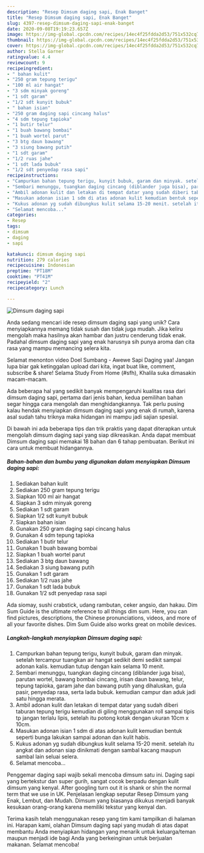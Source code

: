 ```yaml
---
description: "Resep Dimsum daging sapi, Enak Banget"
title: "Resep Dimsum daging sapi, Enak Banget"
slug: 4397-resep-dimsum-daging-sapi-enak-banget
date: 2020-09-08T19:19:23.657Z
image: https://img-global.cpcdn.com/recipes/14ec4f25fdda2d53/751x532cq70/dimsum-daging-sapi-foto-resep-utama.jpg
thumbnail: https://img-global.cpcdn.com/recipes/14ec4f25fdda2d53/751x532cq70/dimsum-daging-sapi-foto-resep-utama.jpg
cover: https://img-global.cpcdn.com/recipes/14ec4f25fdda2d53/751x532cq70/dimsum-daging-sapi-foto-resep-utama.jpg
author: Stella Garner
ratingvalue: 4.4
reviewcount: 9
recipeingredient:
- " bahan kulit"
- "250 gram tepung terigu"
- "100 ml air hangat"
- "3 sdm minyak goreng"
- "1 sdt garam"
- "1/2 sdt kunyit bubuk"
- " bahan isian"
- "250 gram daging sapi cincang halus"
- "4 sdm tepung tapioka"
- "1 butir telur"
- "1 buah bawang bombai"
- "1 buah wortel parut"
- "3 btg daun bawang"
- "3 siung bawang putih"
- "1 sdt garam"
- "1/2 ruas jahe"
- "1 sdt lada bubuk"
- "1/2 sdt penyedap rasa sapi"
recipeinstructions:
- "Campurkan bahan tepung terigu, kunyit bubuk, garam dan minyak. setelah tercampur tuangkan air hangat sedikit demi sedikit sampai adonan kalis. kemudian tutup dengan kain selama 10 menit."
- "Sembari menunggu, tuangkan daging cincang (diblander juga bisa), parutan wortel, bawang bombai cincang, irisan daun bawang, telur, tepung tapioka, garam jahe dan bawang putih yang dihaluskan, gula pasir, penyedap rasa, serta lada bubuk. kemudian campur dan aduk jadi satu hingga merata."
- "Ambil adonan kulit dan letakan di tempat datar yang sudah diberi taburan tepung terigu kemudian di giling menggunakan roll sampai tipis tp jangan terlalu lipis, setelah itu potong kotak dengan ukuran 10cm x 10cm."
- "Masukan adonan isian 1 sdm di atas adonan kulit kemudian bentuk seperti bunga lakukan sampai adonan dan kulit habis."
- "Kukus adonan yg sudah dibungkus kulit selama 15-20 menit. setelah itu angkat dan adonan siap dinikmati dengan sambal kacang maupun sambal lain seluai selera."
- "Selamat mencoba..."
categories:
- Resep
tags:
- dimsum
- daging
- sapi

katakunci: dimsum daging sapi 
nutrition: 279 calories
recipecuisine: Indonesian
preptime: "PT18M"
cooktime: "PT41M"
recipeyield: "2"
recipecategory: Lunch

---
```



![Dimsum daging sapi](https://img-global.cpcdn.com/recipes/14ec4f25fdda2d53/751x532cq70/dimsum-daging-sapi-foto-resep-utama.jpg)

Anda sedang mencari ide resep dimsum daging sapi yang unik? Cara menyiapkannya memang tidak susah dan tidak juga mudah. Jika keliru mengolah maka hasilnya akan hambar dan justru cenderung tidak enak. Padahal dimsum daging sapi yang enak harusnya sih punya aroma dan cita rasa yang mampu memancing selera kita.

Selamat menonton video Doel Sumbang - Awewe Sapi Daging yaa! Jangan lupa biar gak ketinggalan upload dari kita, ingat buat like, comment, subscribe &amp; share! Selama Study From Home (#sfh), Khalila suka dimasakin macam-macam.

Ada beberapa hal yang sedikit banyak mempengaruhi kualitas rasa dari dimsum daging sapi, pertama dari jenis bahan, kedua pemilihan bahan segar hingga cara mengolah dan menghidangkannya. Tak perlu pusing kalau hendak menyiapkan dimsum daging sapi yang enak di rumah, karena asal sudah tahu triknya maka hidangan ini mampu jadi sajian spesial.


Di bawah ini ada beberapa tips dan trik praktis yang dapat diterapkan untuk mengolah dimsum daging sapi yang siap dikreasikan. Anda dapat membuat Dimsum daging sapi memakai 18 bahan dan 6 tahap pembuatan. Berikut ini cara untuk membuat hidangannya.

<!--inarticleads1-->

##### Bahan-bahan dan bumbu yang digunakan dalam menyiapkan Dimsum daging sapi:

1. Sediakan  bahan kulit
1. Sediakan 250 gram tepung terigu
1. Siapkan 100 ml air hangat
1. Siapkan 3 sdm minyak goreng
1. Sediakan 1 sdt garam
1. Siapkan 1/2 sdt kunyit bubuk
1. Siapkan  bahan isian
1. Gunakan 250 gram daging sapi cincang halus
1. Gunakan 4 sdm tepung tapioka
1. Sediakan 1 butir telur
1. Gunakan 1 buah bawang bombai
1. Siapkan 1 buah wortel parut
1. Sediakan 3 btg daun bawang
1. Sediakan 3 siung bawang putih
1. Gunakan 1 sdt garam
1. Sediakan 1/2 ruas jahe
1. Gunakan 1 sdt lada bubuk
1. Gunakan 1/2 sdt penyedap rasa sapi


Ada siomay, sushi crabstick, udang rambutan, ceker angsio, dan hakau. Dim Sum Guide is the ultimate reference to all things dim sum. Here, you can find pictures, descriptions, the Chinese pronunciations, videos, and more of all your favorite dishes. Dim Sum Guide also works great on mobile devices. 

<!--inarticleads2-->

##### Langkah-langkah menyiapkan Dimsum daging sapi:

1. Campurkan bahan tepung terigu, kunyit bubuk, garam dan minyak. setelah tercampur tuangkan air hangat sedikit demi sedikit sampai adonan kalis. kemudian tutup dengan kain selama 10 menit.
1. Sembari menunggu, tuangkan daging cincang (diblander juga bisa), parutan wortel, bawang bombai cincang, irisan daun bawang, telur, tepung tapioka, garam jahe dan bawang putih yang dihaluskan, gula pasir, penyedap rasa, serta lada bubuk. kemudian campur dan aduk jadi satu hingga merata.
1. Ambil adonan kulit dan letakan di tempat datar yang sudah diberi taburan tepung terigu kemudian di giling menggunakan roll sampai tipis tp jangan terlalu lipis, setelah itu potong kotak dengan ukuran 10cm x 10cm.
1. Masukan adonan isian 1 sdm di atas adonan kulit kemudian bentuk seperti bunga lakukan sampai adonan dan kulit habis.
1. Kukus adonan yg sudah dibungkus kulit selama 15-20 menit. setelah itu angkat dan adonan siap dinikmati dengan sambal kacang maupun sambal lain seluai selera.
1. Selamat mencoba...


Penggemar daging sapi wajib sekali mencoba dimsum satu ini. Daging sapi yang bertekstur dan super gurih, sangat cocok berpadu dengan kulit dimsum yang kenyal. After googling turn out it is shank or shin the normal term that we use in UK. Penjelasan lengkap seputar Resep Dimsum yang Enak, Lembut, dan Mudah. Dimsum yang biasanya dikukus menjadi banyak kesukaan orang-orang karena memiliki tekstur yang kenyal dan. 

Terima kasih telah menggunakan resep yang tim kami tampilkan di halaman ini. Harapan kami, olahan Dimsum daging sapi yang mudah di atas dapat membantu Anda menyiapkan hidangan yang menarik untuk keluarga/teman maupun menjadi ide bagi Anda yang berkeinginan untuk berjualan makanan. Selamat mencoba!

